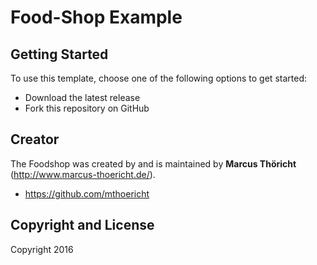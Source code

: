 # Food-Shop Example

## Getting Started

To use this template, choose one of the following options to get started:
* Download the latest release
* Fork this repository on GitHub

## Creator

The Foodshop was created by and is maintained by **Marcus Thöricht** (http://www.marcus-thoericht.de/).

* https://github.com/mthoericht



## Copyright and License

Copyright 2016
